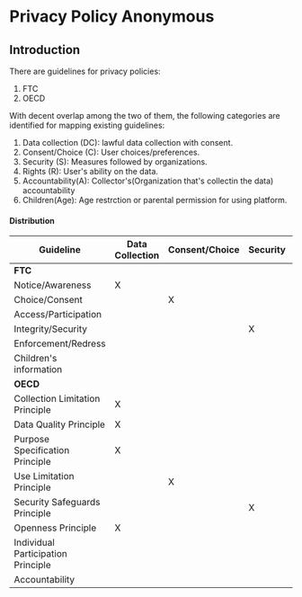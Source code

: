 # Privacy Policy Anonymous

## Introduction

There are guidelines for privacy policies: 
1) FTC
2) OECD

With decent overlap among the two of them, the following categories are identified for mapping existing guidelines: 

1) Data collection (DC):  lawful data collection with consent.
2) Consent/Choice (C): User choices/preferences. 
3) Security (S): Measures followed by organizations. 
4) Rights (R): User's ability on the data. 
5) Accountability(A): Collector's(Organization that's collectin the data) accountability
6) Children(Age): Age restrction or parental permission for using platform. 

#### Distribution

| Guideline                          | Data Collection | Consent/Choice | Security | Rights | Accountability | Age |   |
|------------------------------------|-----------------|----------------|----------|--------|----------------|-----|---|
| **FTC**                            |                 |                |          |        |                |     |   |
| Notice/Awareness                   | X               |                |          |        |                |     |   |
| Choice/Consent                     |                 | X              |          |        |                |     |   |
| Access/Participation               |                 |                |          | X      |                |     |   |
| Integrity/Security                 |                 |                | X        |        |                |     |   |
| Enforcement/Redress                |                 |                |          |        | X              |     |   |
| Children's information             |                 |                |          |        |                | X   |   |
| **OECD**                           |                 |                |          |        |                |     |   |
| Collection Limitation Principle    | X               |                |          |        |                |     |   |
| Data Quality Principle             | X               |                |          |        |                |     |   |
| Purpose Specification Principle    | X               |                |          |        |                |     |   |
| Use Limitation Principle           |                 | X              |          |        |                |     |   |
| Security Safeguards Principle      |                 |                | X        |        |                |     |   |
| Openness Principle                 | X               |                |          |        |                |     |   |
| Individual Participation Principle |                 |                |          | X      |                |     |   |
| Accountability                     |                 |                |          |        | X              |     |   |
